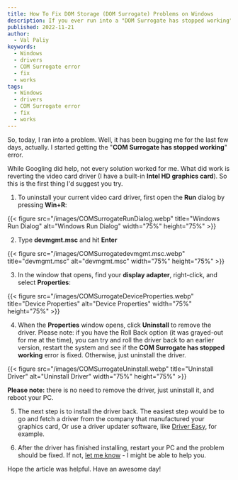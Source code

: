 ```yaml
---
title: How To Fix DOM Storage (DOM Surrogate) Problems on Windows
description: If you ever run into a "DOM Surrogate has stopped working" problem, like I did recently, here is a solution that worked (for me).
published: 2022-11-21
author:
  - Val Paliy
keywords:
  - Windows
  - drivers
  - COM Surrogate error
  - fix
  - works
tags:
  - Windows
  - drivers
  - COM Surrogate error
  - fix
  - works
---
```


So, today, I ran into a problem. Well, it has been bugging me for the last few days, actually. I started
getting the "**COM Surrogate has stopped working**" error.

While Googling did help, not every solution worked for me. What did work is reverting the video card driver
(I have a built-in **Intel HD graphics card**). So this is the first thing I'd suggest you try.

1. To uninstall your current video card driver, first open the **Run** dialog by pressing **Win+R**:

{{< figure src="/images/COMSurrogateRunDialog.webp" title="Windows Run Dialog" alt="Windows Run Dialog" width="75%" height="75%" >}}

2. Type **devmgmt.msc** and hit **Enter**

{{< figure src="/images/COMSurrogatedevmgmt.msc.webp" title="devmgmt.msc" alt="devmgmt.msc" width="75%" height="75%" >}}

3. In the window that opens, find your **display adapter**, right-click, and select **Properties**:

{{< figure src="/images/COMSurrogateDeviceProperties.webp" title="Device Properties" alt="Device Properties" width="75%" height="75%" >}}

4. When the **Properties** window opens, click **Uninstall** to remove the driver. Please note: if you
   have the Roll Back option (it was grayed-out for me at the time), you can try and roll the driver back
   to an earlier version, restart the system and see if the **COM Surrogate has stopped working** error is
   fixed. Otherwise, just uninstall the driver.

{{< figure src="/images/COMSurrogateUninstall.webp" title="Uninstall Driver" alt="Uninstall Driver" width="75%" height="75%" >}}

**Please note:** there is no need to remove the driver, just uninstall it, and reboot your PC.

5. The next step is to install the driver back. The easiest step would be to go and fetch a driver from
   the company that manufactured your graphics card, Or use a driver updater software,
   like [Driver Easy](https://www.drivereasy.com/), for example.

6. After the driver has finished installing, restart your PC and the problem should be fixed. If
   not, [let me know](https://valticus.pro/contact) - I might be able to help you.

Hope the article was helpful. Have an awesome day!
